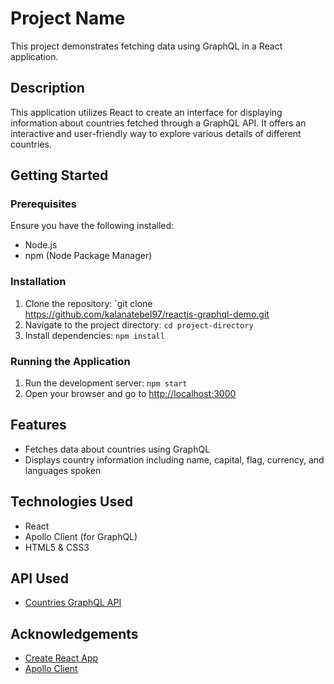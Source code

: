 # Project Name

This project demonstrates fetching data using GraphQL in a React application.

## Description

This application utilizes React to create an interface for displaying information about countries fetched through a GraphQL API. It offers an interactive and user-friendly way to explore various details of different countries.

## Getting Started

### Prerequisites

Ensure you have the following installed:

- Node.js
- npm (Node Package Manager)

### Installation

1. Clone the repository: `git clone https://github.com/kalanatebel97/reactjs-graphql-demo.git
2. Navigate to the project directory: `cd project-directory`
3. Install dependencies: `npm install`

### Running the Application

1. Run the development server: `npm start`
2. Open your browser and go to [http://localhost:3000](http://localhost:3000)

## Features

- Fetches data about countries using GraphQL
- Displays country information including name, capital, flag, currency, and languages spoken

## Technologies Used

- React
- Apollo Client (for GraphQL)
- HTML5 & CSS3

## API Used

- [Countries GraphQL API](https://countries.trevorblades.com/)

## Acknowledgements

- [Create React App](https://github.com/facebook/create-react-app)
- [Apollo Client](https://www.apollographql.com/docs/react/)
